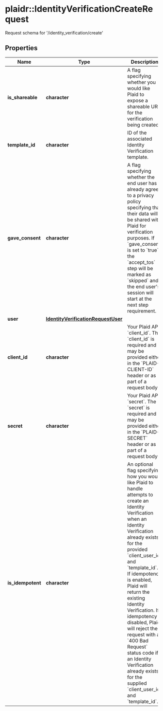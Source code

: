 # plaidr::IdentityVerificationCreateRequest

Request schema for '/identity_verification/create'

## Properties
Name | Type | Description | Notes
------------ | ------------- | ------------- | -------------
**is_shareable** | **character** | A flag specifying whether you would like Plaid to expose a shareable URL for the verification being created. | 
**template_id** | **character** | ID of the associated Identity Verification template. | 
**gave_consent** | **character** | A flag specifying whether the end user has already agreed to a privacy policy specifying that their data will be shared with Plaid for verification purposes.  If &#x60;gave_consent&#x60; is set to &#x60;true&#x60;, the &#x60;accept_tos&#x60; step will be marked as &#x60;skipped&#x60; and the end user&#39;s session will start at the next step requirement. | [default to FALSE]
**user** | [**IdentityVerificationRequestUser**](IdentityVerificationRequestUser.md) |  | 
**client_id** | **character** | Your Plaid API &#x60;client_id&#x60;. The &#x60;client_id&#x60; is required and may be provided either in the &#x60;PLAID-CLIENT-ID&#x60; header or as part of a request body. | [optional] 
**secret** | **character** | Your Plaid API &#x60;secret&#x60;. The &#x60;secret&#x60; is required and may be provided either in the &#x60;PLAID-SECRET&#x60; header or as part of a request body. | [optional] 
**is_idempotent** | **character** | An optional flag specifying how you would like Plaid to handle attempts to create an Identity Verification when an Identity Verification already exists for the provided &#x60;client_user_id&#x60; and &#x60;template_id&#x60;. If idempotency is enabled, Plaid will return the existing Identity Verification. If idempotency is disabled, Plaid will reject the request with a &#x60;400 Bad Request&#x60; status code if an Identity Verification already exists for the supplied &#x60;client_user_id&#x60; and &#x60;template_id&#x60;. | [optional] 


